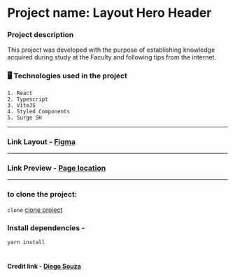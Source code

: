 # Project name: Layout Hero Header

### Project description

This project was developed with the purpose of establishing knowledge acquired during study at the Faculty and following tips from the internet.

### 🖥️ Technologies used in the project

    1. React
    2. Typescript
    3. ViteJS
    4. Styled Components
    5. Surge SH


<hr>

### Link Layout - [Figma](https://www.figma.com/file/8beZh1CeewBHoLaJvJ7lHo/Heroes?node-id=22%3A233)
<hr>

### Link Preview - [Page location](https://hero-header-frontend.vercel.app/)
<hr>

### to clone the project:

`clone` [clone project](https://github.com/cabraldasilvac/Hero-Header-Frontend/)

### Install dependencies -

`yarn install`

#

#### Credit link - [Diego Souza](https://www.youtube.com/c/DiegoSouza23/videos)
